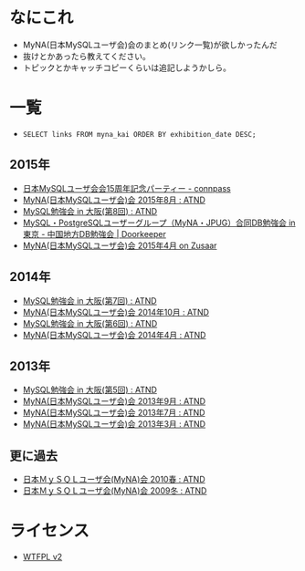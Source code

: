 # なにこれ

* MyNA(日本MySQLユーザ会)会のまとめ(リンク一覧)が欲しかったんだ
* 抜けとかあったら教えてください。
* トピックとかキャッチコピーくらいは追記しようかしら。

# 一覧

* `SELECT links FROM myna_kai ORDER BY exhibition_date DESC;`

## 2015年

* [日本MySQLユーザ会会15周年記念パーティー - connpass](http://connpass.com/event/21179/)
* [MyNA(日本MySQLユーザ会)会 2015年8月 : ATND](https://atnd.org/events/68323)
* [MySQL勉強会 in 大阪(第8回) : ATND](https://atnd.org/events/66683)
* [MySQL・PostgreSQLユーザーグループ（MyNA・JPUG）合同DB勉強会 in 東京 - 中国地方DB勉強会 | Doorkeeper](https://dbstudychugoku.doorkeeper.jp/events/25804)
* [MyNA(日本MySQLユーザ会)会 2015年4月 on Zusaar](http://www.zusaar.com/event/13957004)

## 2014年

* [MySQL勉強会 in 大阪(第7回) : ATND](https://atnd.org/events/57326)
* [MyNA(日本MySQLユーザ会)会 2014年10月 : ATND](https://atnd.org/events/57094)
* [MySQL勉強会 in 大阪(第6回) : ATND](https://atnd.org/events/49005)
* [MyNA(日本MySQLユーザ会)会 2014年4月 : ATND](https://atnd.org/events/48639)

## 2013年

* [MySQL勉強会 in 大阪(第5回) : ATND](https://atnd.org/events/44157)
* [MyNA(日本MySQLユーザ会)会 2013年9月 : ATND](https://atnd.org/events/43746)
* [MyNA(日本MySQLユーザ会)会 2013年7月 : ATND](https://atnd.org/events/40892)
* [MyNA(日本MySQLユーザ会)会 2013年3月 : ATND](https://atnd.org/events/37387)

## 更に過去

* [日本ＭｙＳＱＬユーザ会(MyNA)会 2010春 : ATND](https://atnd.org/events/3918)
* [日本ＭｙＳＱＬユーザ会(MyNA)会 2009冬 : ATND](https://atnd.org/events/2512)

# ライセンス

* [WTFPL v2](http://www.wtfpl.net/txt/copying/)
